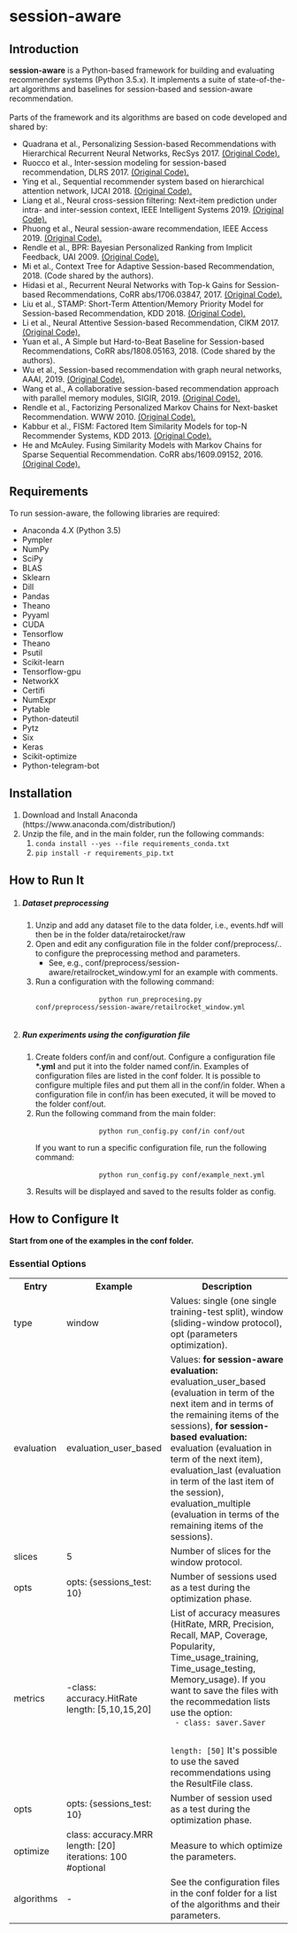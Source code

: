 <h1>session-aware</h1>
<h2>Introduction</h2>

<b>session-aware</b> is a Python-based framework for building and evaluating recommender systems (Python 3.5.x). It
implements a suite of state-of-the-art algorithms and baselines for session-based and session-aware recommendation.
<br><br>
Parts of the framework and its algorithms are based on code developed and shared by:
<ul>
    <li>
        Quadrana et al., Personalizing Session-based Recommendations with Hierarchical Recurrent Neural Networks, RecSys 2017. <a
            href="https://github.com/mquad/hgru4rec">(Original Code).</a>
    </li>
    <li>
        Ruocco et al., Inter-session modeling for session-based recommendation, DLRS 2017. <a
            href="https://github.com/rainmilk/ieee-is-ncsf">(Original Code).</a>
    </li>
    <li>
        Ying et al., Sequential recommender system based on hierarchical attention network, IJCAI 2018. <a
            href="https://github.com/chenghu17/Sequential_Recommendation/tree/master/SHAN">(Original Code).</a>
    </li>
    <li>
        Liang et al., Neural cross-session filtering: Next-item prediction under intra- and inter-session context, IEEE Intelligent Systems 2019. <a
            href="https://github.com/rainmilk/ieee-is-ncsf">(Original Code).</a>
    </li> 
    <li>
        Phuong et al., Neural session-aware recommendation, IEEE Access 2019. <a
            href="https://github.com/thanhtcptit/RNN-for-Resys">(Original Code).</a>
    </li>    
    <li>
        Rendle et al., BPR: Bayesian Personalized Ranking from Implicit Feedback, UAI 2009. <a
            href="https://github.com/hidasib/GRU4Rec/blob/master/baselines.py">(Original Code).</a>
    </li>
    <li>
        Mi et al., Context Tree for Adaptive Session-based Recommendation, 2018. (Code shared by the authors).
    </li>
    <li>
        Hidasi et al., Recurrent Neural Networks with Top-k Gains for Session-based Recommendations, CoRR
        abs/1706.03847, 2017. <a href="https://github.com/hidasib/GRU4Rec">(Original Code).</a>
    </li>
    <li>
        Liu et al., STAMP: Short-Term Attention/Memory Priority Model for Session-based Recommendation, KDD
        2018. <a href="https://github.com/uestcnlp/STAMP">(Original Code).</a>
    </li>
    <li>
        Li et al., Neural Attentive Session-based Recommendation, CIKM 2017. <a
            href="https://github.com/lijingsdu/sessionRec_NARM">(Original Code).</a>
    </li>
    <li>
        Yuan et al., A Simple but Hard-to-Beat Baseline for Session-based Recommendations, CoRR
        abs/1808.05163, 2018. (Code shared by the authors).
    </li>
    <li>
        Wu et al., Session-based recommendation with graph neural networks, AAAI, 2019. <a
            href="https://github.com/CRIPAC-DIG/SR-GNN">(Original Code).</a>
    </li>
    <li>
        Wang et al., A collaborative session-based recommendation approach with parallel memory modules, SIGIR, 2019. <a
            href="https://github.com/wmeirui/CSRM_SIGIR2019">(Original Code).</a>
    </li>
    <li>
        Rendle et al., Factorizing Personalized Markov Chains for Next-basket Recommendation. WWW 2010. <a
            href="https://github.com/rdevooght/sequence-based-recommendations/blob/master/factorization/fpmc.py">(Original
        Code).</a>
    </li>
    <li>
        Kabbur et al., FISM: Factored Item Similarity Models for top-N Recommender Systems, KDD 2013. <a
            href="https://github.com/rdevooght/sequence-based-recommendations/blob/master/factorization/fism.py">(Original
        Code).</a>
    </li>
    <li>
        He and McAuley. Fusing Similarity Models with Markov Chains for Sparse Sequential Recommendation.
        CoRR abs/1609.09152, 2016. <a
            href="https://github.com/rdevooght/sequence-based-recommendations/blob/master/factorization/fossil.py">(Original
        Code).</a>
    </li>
</ul>


<h2>Requirements</h2>
To run session-aware, the following libraries are required:
<ul>
    <li>Anaconda 4.X (Python 3.5)</li>
    <li>Pympler</li>
    <li>NumPy</li>
    <li>SciPy</li>
    <li>BLAS</li>
    <li>Sklearn</li>
    <li>Dill</li>
    <li>Pandas</li>
    <li>Theano</li>
    <li>Pyyaml</li>
    <li>CUDA</li>
    <li>Tensorflow</li>
    <li>Theano</li>
    <li>Psutil</li>
    <li>Scikit-learn</li>
    <li>Tensorflow-gpu</li>
    <li>NetworkX</li>
    <li>Certifi</li> 
    <li>NumExpr</li>
    <li>Pytable</li>
    <li>Python-dateutil</li>
    <li>Pytz</li>
    <li>Six</li>
    <li>Keras</li>
    <li>Scikit-optimize</li>
    <li>Python-telegram-bot</li>
</ul>

<h2>Installation</h2>
<ol>
    <li>Download and Install Anaconda (https://www.anaconda.com/distribution/)</li>
    <li>Unzip the file, and in the main folder, run the following commands:
        <ol>
            <li><code>conda install --yes --file requirements_conda.txt</code></li>
            <li><code>pip install -r requirements_pip.txt</code></li>      
        </ol>
    </li>
</ol>
<h2>How to Run It</h2>
<ol>
    <li><h5>Dataset preprocessing</h5>
    <ol>
        <li>
            Unzip and add any dataset file to the data folder, i.e., events.hdf will then be in the folder
            data/retairocket/raw
        </li>
        <li>
            Open and edit any configuration file in the folder conf/preprocess/.. to configure the preprocessing method and parameters.
            <ul>
                <li>
                    See, e.g., conf/preprocess/session-aware/retailrocket_window.yml for an example with comments.
                </li>
            </ul>
        </li>
        <li>
            Run a configuration with the following command: </br>
            <code>
                python run_preprocesing.py conf/preprocess/session-aware/retailrocket_window.yml
            </code>
        </li>
    </ol>
    </li>
    <li><h5>Run experiments using the configuration file</h5>
    <ol>
        <li>
            Create folders conf/in and conf/out. Configure a configuration file <b>*.yml</b> and put it into the folder named conf/in. Examples of configuration
            files are listed in the conf folder. It is possible to configure multiple files and put them all in
            the conf/in folder. When a configuration file in conf/in has been executed, it will be moved to the folder conf/out.
        </li>
        <li>
            Run the following command from the main folder: </br>
            <code>
                python run_config.py conf/in conf/out
            </code></br>
            If you want to run a specific configuration file, run the following command:</br>
            <code>
                python run_config.py conf/example_next.yml
            </code>
        </li>    
        <li>
            Results will be displayed and saved to the results folder as config.
        </li>
    </ol>
    </li>
</ol>


<h2>How to Configure It</h2>
<b>Start from one of the examples in the conf folder.</b>
<h3>Essential Options</h3>
<div>
<div>
    <table class="table table-hover table-bordered">
        <tr>
            <th width="12%" scope="col"> Entry</th>
            <th width="16%" class="conf" scope="col">Example</th>
            <th width="72%" class="conf" scope="col">Description</th>
        </tr>
        <tr>
            <td>type</td>
            <td>window</td>
            <td>Values: single (one single training-test split), window (sliding-window protocol), opt (parameters
                optimization).
            </td>
        </tr>
        <tr>
            <td>evaluation</td>
            <td>evaluation_user_based</td>
            <td>Values: <b>for session-aware evaluation:</b> evaluation_user_based (evaluation in term of the next item and in terms of the remaining items of the sessions),  <b>for session-based evaluation:</b> evaluation (evaluation in term of the next item), evaluation_last (evaluation in term of the last item of the session), evaluation_multiple (evaluation in terms of the remaining items of the sessions).
            </td>
        </tr>
        <tr>
            <td scope="row">slices</td>
            <td>5</td>
            <td>Number of slices for the window protocol.<br>
            </td>
        </tr>
        <tr>
            <td scope="row">opts</td>
            <td>opts: {sessions_test: 10}</td>
            <td>Number of sessions used as a test during the optimization phase.<br>
            </td>
        </tr>
        <tr>
            <td scope="row">metrics</td>
            <td>-class: accuracy.HitRate<br>
                length: [5,10,15,20]
            </td>
            <td>List of accuracy measures (HitRate, MRR, Precision, Recall, MAP, Coverage, Popularity,
                Time_usage_training, Time_usage_testing, Memory_usage).
                If you want to save the files with the recommedation lists use the option: <br>
                <code> - class: saver.Saver<br>
                    length: [50]</code>
                It's possible to use the saved recommendations using the ResultFile class.
            </td>
        </tr>
        <tr>
            <td scope="row">opts</td>
            <td>opts: {sessions_test: 10}</td>
            <td>Number of session used as a test during the optimization phase.<br>
            </td>
        </tr>
        <tr>
            <td scope="row">optimize</td>
            <td> class: accuracy.MRR <br>
                length: [20]<br>
                iterations: 100 #optional
            </td>
            <td>Measure to which optimize the parameters.<br>
            </td>
        </tr>
        <tr>
            <td scope="row">algorithms</td>
            <td>-</td>
            <td>See the configuration files in the conf folder for a list of the
                algorithms and their parameters.<br>
            </td>
        </tr>
    </table>
</div>
</div>
